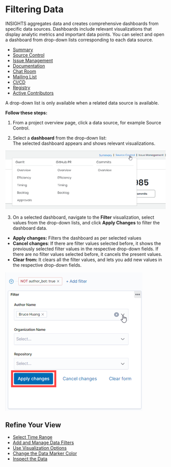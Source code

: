 # Filtering Data

INSIGHTS aggregates data and creates comprehensive dashboards from specific data sources. Dashboards include relevant visualizations that display analytic metrics and important data points. You can select and open a dashboard from drop-down lists corresponding to each data source.

* [Summary](../viewing-dashboards/summary.md)
* [Source Control](../viewing-dashboards/source-control/)
* [Issue Management](../viewing-dashboards/project-management/)
* [Documentation](../viewing-dashboards/documentation/)
* [Chat Room](../viewing-dashboards/chat-room/)
* [Mailing List](../viewing-dashboards/mailing-list/)
* [CI/CD](../viewing-dashboards/ci-cd/)
* [Registry](../viewing-dashboards/registry/)
* [Active Contributors](../viewing-dashboards/active-contributors/)

A drop-down list is only available when a related data source is available.

**Follow these steps:**

1. From a project overview page, click a data source, for example Source Control.

2. Select a **dashboard** from the drop-down list:  
The selected dashboard appears and shows relevant visualizations.

![Source Control](../../../.gitbook/assets/source-control-drop-down%20%281%29.png)

3. On a selected dashboard, navigate to the **Filter** visualization, select values from the drop-down lists, and click **Apply Changes** to filter the dashboard data.

* **Apply changes:** Filters the dashboard as per selected values
* **Cancel changes**: If there are filter values selected before, it shows the previously selected filter values in the respective drop-down fields. If there are no filter values selected before, it cancels the present values.
* **Clear from:** It clears all the filter values, and lets you add new values in the respective drop-down fields.

![](../../../.gitbook/assets/filter-data.png)

## Refine Your View <a id="ViewDashboardAnalytics-RefineYourView"></a>

* [Select Time Range](select-time-range.md)
* [Add and Manage Data Filters](add-and-manage-data-filters.md)
* [Use Visualization Options](use-visualization-options.md)
* [Change the Data Marker Color](change-the-data-marker-color.md)
* [Inspect the Data](inspect-the-data.md)


